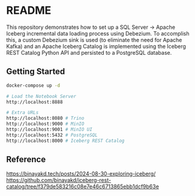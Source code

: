# README

This repository demonstrates how to set up a SQL Server -> Apache Iceberg incremental data loading process using Debezium. To accomplish this, a custom Debezium sink is used (to eliminate the need for Apache Kafka) and an Apache Iceberg Catalog is implemented using the Iceberg REST Catalog Python API and persisted to a PostgreSQL database.

## Getting Started

```bash
docker-compose up -d

# Load the Notebook Server
http://localhost:8888

# Extra URLs
http://localhost:8080 # Trino
http://localhost:9000 # MinIO
http://localhost:9001 # MinIO UI
http://localhost:5432 # PostgreSQL
http://localhost:8000 # Iceberg REST Catalog
```

## Reference

https://binayakd.tech/posts/2024-08-30-exploring-iceberg/
https://github.com/binayakd/iceberg-rest-catalog/tree/f379de583216c08e7e46c6713865ebb1dcf9b63e